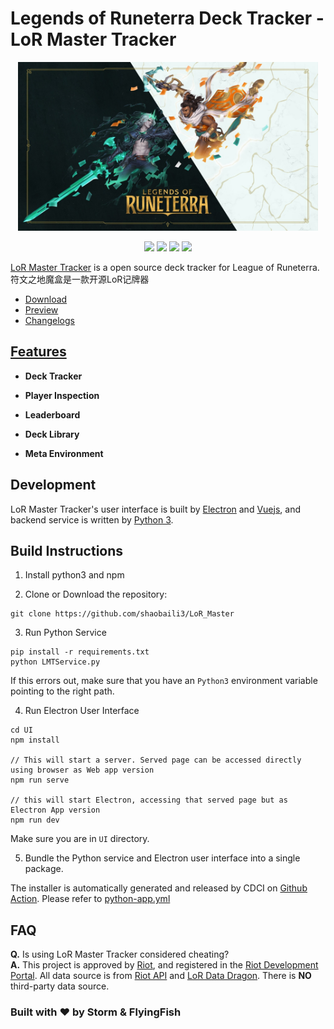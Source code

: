 # Legends of Runeterra Deck Tracker - LoR Master Tracker

<p align="center">
<img src="Preview/logo2.jpg"width="480" height="270"/>
</p>

<p align="center">
    <a href="https://github.com/shaobaili3/lor_master/releases"><img src="https://img.shields.io/github/v/release/shaobaili3/lor_master?include_prereleases"/></a>
    <a href="https://www.python.org/downloads/"><img src="https://img.shields.io/badge/language-Python-<COLOR>.svg"/></a>
    <a href="https://github.com/shaobaili3/LoR_Master/blob/master/LICENSE"><img src="https://img.shields.io/github/license/mashape/apistatus.svg"/></a>
    <a href="https://lormaster.com/"><img src="https://img.shields.io/github/downloads/shaobaili3/lor_master/total.svg"/></a>

</p>

[LoR Master Tracker](https://app.lormaster.com/) is a open source deck tracker for League of Runeterra.
符文之地魔盒是一款开源LoR记牌器

- [Download](https://lormaster.com/)
- [Preview](https://app.lormaster.com/)
- [Changelogs](https://github.com/shaobaili3/lor_master/releases)

## [Features](https://app.lormaster.com/)

- **Deck Tracker**

- **Player Inspection**

- **Leaderboard**

- **Deck Library**

- **Meta Environment**


## Development

LoR Master Tracker's user interface is built by [Electron](https://www.electronjs.org/) and [Vuejs](https://github.com/vuejs/vue), and backend service is written by [Python 3](https://www.python.org). 

## Build Instructions

1. Install python3 and npm

2. Clone or Download the repository:

```shell
git clone https://github.com/shaobaili3/LoR_Master
```

3. Run Python Service

```shell
pip install -r requirements.txt
python LMTService.py
```

If this errors out, make sure that you have an `Python3` environment
variable pointing to the right path.

4. Run Electron User Interface

```shell
cd UI
npm install

// This will start a server. Served page can be accessed directly using browser as Web app version
npm run serve

// this will start Electron, accessing that served page but as Electron App version
npm run dev
```

Make sure you are in `UI` directory.

5. Bundle the Python service and Electron user interface into a single package.

The installer is automatically generated and released by CDCI on [Github Action](https://github.com/shaobaili3/LoR_Master/actions). Please refer to [python-app.yml](.github/workflows/node.js.yml)


## FAQ

**Q.** Is using LoR Master Tracker considered cheating?  
**A.** This project is approved by [Riot](https://www.riotgames.com/en/DevRel/rso), and registered in the [Riot Development Portal](https://developer.riotgames.com/). All data source is from [Riot API](https://developer.riotgames.com/apis) and [LoR Data Dragon](https://developer.riotgames.com/docs/lor). There is **NO** third-party data source.

### Built with ❤ by Storm & FlyingFish
